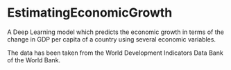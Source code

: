 # EstimatingEconomicGrowth

A Deep Learning model which predicts the economic growth in terms of the change in GDP per capita of a country using several economic variables. 

The data has been taken from the World Development Indicators Data Bank of the World Bank. 
